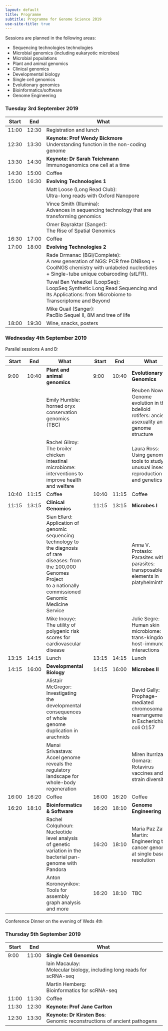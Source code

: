 ```yaml
---
layout: default
title: Programme
subtitle: Programme for Genome Science 2019
use-site-title: true
---
```


Sessions are planned in the following areas:

* Sequencing technologies technologies
* Microbial genomics (including eukaryotic microbes)
* Microbial populations
* Plant and animal genomics
* Clinical genomics
* Developmental biology
* Single cell genomics
* Evolutionary genomics
* Bioinformatics/software
* Genome Engineering


### Tuesday 3rd September 2019

| Start | End   | What                   |
|-------|-------|------------------------|
| 11:00 | 12:30 | Registration and lunch |
| 12:30 | 13:30 | __Keynote: Prof Wendy Bickmore__<br>Understanding function in the non-coding genome |
| 13:30 | 14:30 | __Keynote: Dr Sarah Teichmann__<br>Immunogenomics one cell at a time |
| 14:30 | 15:00 | Coffee                 |
| 15:00 | 16:30 | __Evolving Technologies 1__ |
|  |  | Matt Loose (Long Read Club): <br>Ultra-long reads with Oxford Nanopore |
|  |  | Vince Smith (Illumina): <br>Advances in sequencing technology that are transforming genomics |
|  |  | Omer Bayraktar (Sanger): <br>The Rise of Spatial Genomics |
| 16:30 | 17:00 | Coffee                 |
| 17:00 | 18:00 | __Evolving Technologies 2__ |
|  |  | Rade Drmanac (BGI/Complete): <br>A new generation of NGS:  PCR free DNBseq + CoolNGS chemistry with unlabeled nucleotides + Single-tube unique cobarcoding (stLFR). |
|  |  | Tuval Ben Yehezkel (LoopSeq): <br>LoopSeq Synthetic Long Read Sequencing and Its Applications: from Microbiome to Transcriptome and Beyond |
|  |  | Mike Quail (Sanger): <br>PacBio Sequel II, 8M and tree of life |
| 18:00 | 19:30 | Wine, snacks, posters  | 

### Wednesday 4th September 2019

Parallel sessions A and B:

| Start | End   | What                        |       | Start | End   | What       |
|-------|-------|-----------------------------|-------|-------|-------|------------|
| 9:00  | 10:40 | __Plant and animal genomics__   |       | 9:00  | 10:40 | __Evolutionary Genomics__ |
|       |       | Emily Humble: <br>horned oryx conservation genomics (TBC)  |       |   |  |Reuben Nowell:<br>Genome evolution in the bdelloid rotifers: ancient asexuality and genome structure |
|       |       | Rachel Gilroy: <br>The broiler chicken intestinal microbiome: interventions to improve health and welfare   |       |   |  |Laura Ross:<br>Using genomic tools to study unusual insect reproduction and genetics |
| 10:40 | 11:15 | Coffee                      |       | 10:40 | 11:15 | Coffee     |
| 11:15 | 13:15 | __Clinical Genomics__           |       | 11:15 | 13:15 | __Microbes I__ |
|       |       | Sian Ellard: <br>Application of genomic sequencing technology to the diagnosis of rare<br> diseases: from the 100,000 Genomes Project<br> to a nationally commissioned Genomic Medicine Service                                |       |       |       | Anna V. Protasio: <br>Parasites within parasites: transposable elements in platyhelminthes |
|       |       | Mike Inouye: <br>The utility of polygenic risk scores for cardiovascular disease                               |       |       |       | Julie Segre: <br>Human skin microbiome: trans-kingdom, host-immune interactions  |
| 13:15 | 14:15 | Lunch                       |       | 13:15 | 14:15 | Lunch      |
| 14:15 | 16:00 | __Developmental Biology__       |       | 14:15 | 16:00 | __Microbes II__ |
|  |  | Alistair McGregor:<br>Investigating the developmental consequences of whole genome duplication in arachnids      | | || David Gally: <br>Prophage-mediated chromosomal rearrangements in Escherichia coli O157 | 
|  |  | Mansi Srivastava:<br>Acoel genome reveals the regulatory landscape for whole-body regeneration      |  |  |  |Miren Iturriza-Gomara: <br>Rotavirus vaccines and strain diversity |
| 16:00 | 16:20 | Coffee                      |       | 16:00 | 16:20 | Coffee     |
| 16:20 | 18:10 | __Bioinformatics & Software__   |       | 16:20 | 18:10 | __Genome Engineering__ |
|       |       | Rachel Colquhoun: <br>Nucleotide level analysis of genetic variation in the bacterial pan-genome with Pandora  |       | 16:20 | 18:10 | Maria Paz Zafra Martin: <br>Engineering the cancer genome at single base resolution |
|       |       | Anton Koroneynikov: <br>Tools for assembly graph analysis and more  |       | 16:20 | 18:10 | TBC |


Conference Dinner on the evening of Weds 4th

### Thursday 5th September 2019

| Start | End   | What             |
|-------|-------|------------------|
| 9:00  | 11:00 | __Single Cell Genomics__      |
|   |  | Iain Macaulay:<br>Molecular biology, including long reads for scRNA-seq      |
|   |  | Martin Hemberg:<br>Bioinformatics for scRNA-seq     |
| 11:00 | 11:30 | Coffee           |
| 11:30 | 12:30 | __Keynote: Prof Jane Carlton__ |
| 12:30 | 13:30 | __Keynote: Dr Kirsten Bos__: <br>Genomic reconstructions of ancient pathogens |
